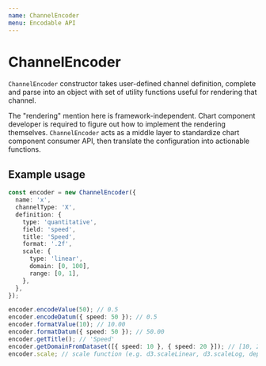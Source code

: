 ```yaml
---
name: ChannelEncoder
menu: Encodable API
---
```


# ChannelEncoder

`ChannelEncoder` constructor takes user-defined channel definition, complete and parse into an object with set
of utility functions useful for rendering that channel.

The "rendering" mention here is framework-independent. Chart component developer is required to
figure out how to implement the rendering themselves. `ChannelEncoder` acts as a middle layer to
standardize chart component consumer API, then translate the configuration into actionable
functions.

## Example usage

```ts
const encoder = new ChannelEncoder({
  name: 'x',
  channelType: 'X',
  definition: {
    type: 'quantitative',
    field: 'speed',
    title: 'Speed',
    format: '.2f',
    scale: {
      type: 'linear',
      domain: [0, 100],
      range: [0, 1],
    },
  },
});

encoder.encodeValue(50); // 0.5
encoder.encodeDatum({ speed: 50 }); // 0.5
encoder.formatValue(10); // 10.00
encoder.formatDatum({ speed: 50 }); // 50.00
encoder.getTitle(); // 'Speed'
encoder.getDomainFromDataset([{ speed: 10 }, { speed: 20 }]); // [10, 20]
encoder.scale; // scale function (e.g. d3.scaleLinear, d3.scaleLog, depends on the definition)
```
